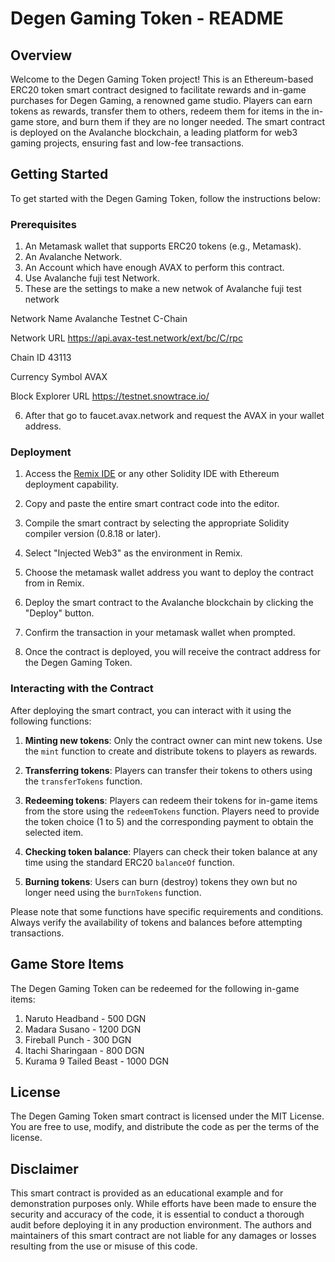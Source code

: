 # Degen Gaming Token - README

## Overview

Welcome to the Degen Gaming Token project! This is an Ethereum-based ERC20 token smart contract designed to facilitate rewards and in-game purchases for Degen Gaming, a renowned game studio. Players can earn tokens as rewards, transfer them to others, redeem them for items in the in-game store, and burn them if they are no longer needed. The smart contract is deployed on the Avalanche blockchain, a leading platform for web3 gaming projects, ensuring fast and low-fee transactions.

## Getting Started

To get started with the Degen Gaming Token, follow the instructions below:

### Prerequisites

1. An Metamask wallet that supports ERC20 tokens (e.g., Metamask).
2. An Avalanche Network.
3. An Account which have enough AVAX to perform this contract.
4. Use Avalanche fuji test Network.
5. These are the settings to make a new netwok of Avalanche fuji test network
   
  Network Name
  Avalanche Testnet C-Chain
  
  Network URL
  https://api.avax-test.network/ext/bc/C/rpc
  
  Chain ID
  43113
  
  Currency Symbol
  AVAX
  
  Block Explorer URL
  https://testnet.snowtrace.io/
  
6. After that go to faucet.avax.network and request the AVAX in your wallet address. 

### Deployment

1. Access the [Remix IDE](https://remix.ethereum.org) or any other Solidity IDE with Ethereum deployment capability.

2. Copy and paste the entire smart contract code into the editor.

3. Compile the smart contract by selecting the appropriate Solidity compiler version (0.8.18 or later).

4. Select "Injected Web3" as the environment in Remix.

5. Choose the metamask wallet address you want to deploy the contract from in Remix.

6. Deploy the smart contract to the Avalanche blockchain by clicking the "Deploy" button.

7. Confirm the transaction in your metamask wallet when prompted.

8. Once the contract is deployed, you will receive the contract address for the Degen Gaming Token.

### Interacting with the Contract

After deploying the smart contract, you can interact with it using the following functions:

1. **Minting new tokens**: Only the contract owner can mint new tokens. Use the `mint` function to create and distribute tokens to players as rewards.

2. **Transferring tokens**: Players can transfer their tokens to others using the `transferTokens` function.

3. **Redeeming tokens**: Players can redeem their tokens for in-game items from the store using the `redeemTokens` function. Players need to provide the token choice (1 to 5) and the corresponding payment to obtain the selected item.

4. **Checking token balance**: Players can check their token balance at any time using the standard ERC20 `balanceOf` function.

5. **Burning tokens**: Users can burn (destroy) tokens they own but no longer need using the `burnTokens` function.

Please note that some functions have specific requirements and conditions. Always verify the availability of tokens and balances before attempting transactions.

## Game Store Items

The Degen Gaming Token can be redeemed for the following in-game items:

1. Naruto Headband - 500 DGN
2. Madara Susano - 1200 DGN
3. Fireball Punch - 300 DGN
4. Itachi Sharingaan - 800 DGN
5. Kurama 9 Tailed Beast - 1000 DGN

## License

The Degen Gaming Token smart contract is licensed under the MIT License. You are free to use, modify, and distribute the code as per the terms of the license.

## Disclaimer

This smart contract is provided as an educational example and for demonstration purposes only. While efforts have been made to ensure the security and accuracy of the code, it is essential to conduct a thorough audit before deploying it in any production environment. The authors and maintainers of this smart contract are not liable for any damages or losses resulting from the use or misuse of this code.
